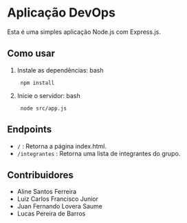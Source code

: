 # Aplicação DevOps

Esta é uma simples aplicação Node.js com Express.js.

## Como usar

1. Instale as dependências:
    bash
   ```
    npm install
   ```

3. Inicie o servidor:
    bash
   ```
    node src/app.js
   ```

## Endpoints

- ```/``` : Retorna a página index.html.
- ```/integrantes``` : Retorna uma lista de integrantes do grupo.

## Contribuidores

- Aline Santos Ferreira
- Luiz Carlos Francisco Junior
- Juan Fernando Lovera Saume
- Lucas Pereira de Barros
